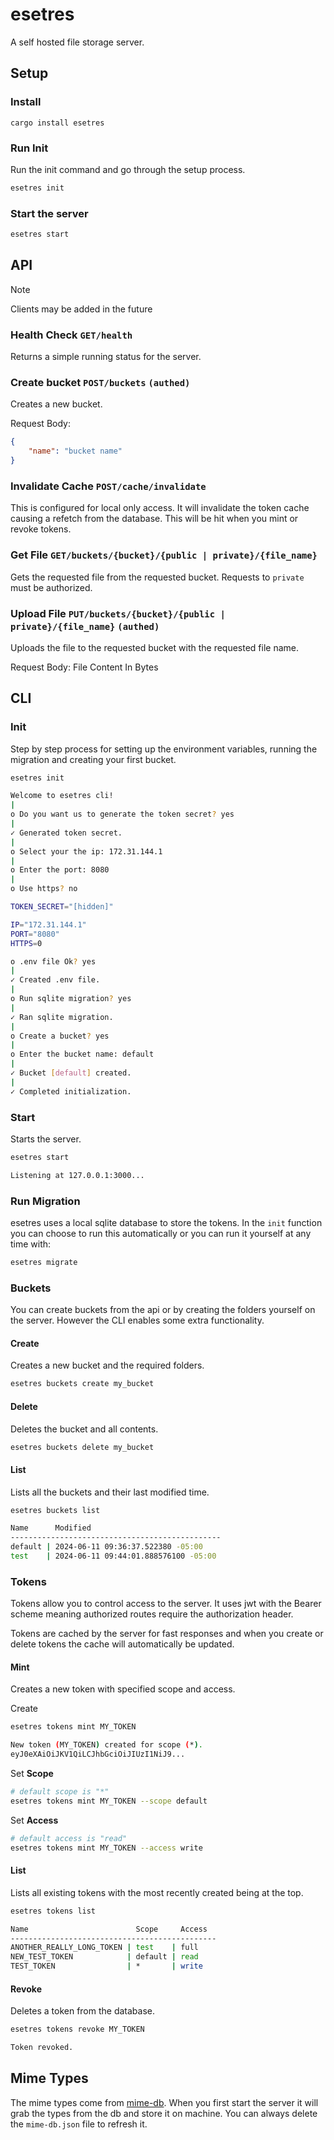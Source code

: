 # esetres

A self hosted file storage server.

## Setup

### Install

```
cargo install esetres
```

### Run Init

Run the init command and go through the setup process.

```bash
esetres init
```

### Start the server

```bash
esetres start
```

## API

> [!NOTE]
> Clients may be added in the future

### Health Check `GET/health`

Returns a simple running status for the server.

### Create bucket `POST/buckets` `(authed)`

Creates a new bucket.

Request Body:

```json
{
	"name": "bucket name"
}
```

### Invalidate Cache `POST/cache/invalidate`

This is configured for local only access. It will invalidate the token cache causing a refetch from the database. This will be hit when you mint or revoke tokens.

### Get File `GET/buckets/{bucket}/{public | private}/{file_name}`

Gets the requested file from the requested bucket. Requests to `private` must be authorized.

### Upload File `PUT/buckets/{bucket}/{public | private}/{file_name}` `(authed)`

Uploads the file to the requested bucket with the requested file name.

Request Body: File Content In Bytes

## CLI

### Init

Step by step process for setting up the environment variables, running the migration and creating your first bucket.

```bash
esetres init

Welcome to esetres cli!
|
o Do you want us to generate the token secret? yes
|
✓ Generated token secret.
|
o Select your the ip: 172.31.144.1
|
o Enter the port: 8080
|
o Use https? no

TOKEN_SECRET="[hidden]"

IP="172.31.144.1"
PORT="8080"
HTTPS=0

o .env file Ok? yes
|
✓ Created .env file.
|
o Run sqlite migration? yes
|
✓ Ran sqlite migration.
|
o Create a bucket? yes
|
o Enter the bucket name: default
|
✓ Bucket [default] created.
|
✓ Completed initialization.
```

### Start

Starts the server.

```bash
esetres start

Listening at 127.0.0.1:3000...
```

### Run Migration

esetres uses a local sqlite database to store the tokens. In the `init` function you can choose to run this automatically or you can run it yourself at any time with:

```bash
esetres migrate
```

### Buckets

You can create buckets from the api or by creating the folders yourself on the server. However the CLI enables some extra functionality.

#### Create

Creates a new bucket and the required folders.

```bash
esetres buckets create my_bucket
```

#### Delete

Deletes the bucket and all contents.

```bash
esetres buckets delete my_bucket
```

#### List

Lists all the buckets and their last modified time.

```bash
esetres buckets list

Name      Modified
-----------------------------------------------
default | 2024-06-11 09:36:37.522380 -05:00
test    | 2024-06-11 09:44:01.888576100 -05:00
```

### Tokens

Tokens allow you to control access to the server. It uses jwt with the Bearer scheme meaning authorized routes require the authorization header.

Tokens are cached by the server for fast responses and when you create or delete tokens the cache will automatically be updated.

#### Mint

Creates a new token with specified scope and access.

Create

```bash
esetres tokens mint MY_TOKEN

New token (MY_TOKEN) created for scope (*).
eyJ0eXAiOiJKV1QiLCJhbGciOiJIUzI1NiJ9...
```

Set **Scope**

```bash
# default scope is "*"
esetres tokens mint MY_TOKEN --scope default
```

Set **Access**

```bash
# default access is "read"
esetres tokens mint MY_TOKEN --access write
```

#### List

Lists all existing tokens with the most recently created being at the top.

```bash
esetres tokens list

Name                        Scope     Access
----------------------------------------------
ANOTHER_REALLY_LONG_TOKEN | test    | full
NEW_TEST_TOKEN            | default | read
TEST_TOKEN                | *       | write
```

#### Revoke

Deletes a token from the database.

```bash
esetres tokens revoke MY_TOKEN

Token revoked.
```

## Mime Types

The mime types come from [mime-db](https://github.com/jshttp/mime-db). When you first start the server it will grab the types from the db and store it on machine. You can always delete the `mime-db.json` file to refresh it.
